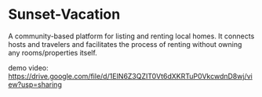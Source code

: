 # Sunset-Vacation
A community-based platform for listing and renting local homes. It connects hosts and travelers and facilitates the process of renting without owning any rooms/properties itself.

demo video: https://drive.google.com/file/d/1EIN6Z3QZIT0Vt6dXKRTuP0VkcwdnD8wj/view?usp=sharing
